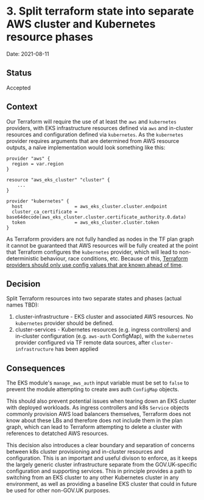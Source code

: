 # 3. Split terraform state into separate AWS cluster and Kubernetes resource phases

Date: 2021-08-11

## Status

Accepted

## Context

Our Terraform will require the use of at least the `aws` and `kubernetes` providers, with EKS infrastructure resources defined via `aws` and in-cluster resources and configuration defined via `kubernetes`. As the `kubernetes` provider requires arguments that are determined from AWS resource outputs, a naïve implementation would look something like this:

```
provider "aws" {
  region = var.region
}

resource "aws_eks_cluster" "cluster" {
    ...
}

provider "kubernetes" {
  host                   = aws_eks_cluster.cluster.endpoint
  cluster_ca_certificate = base64decode(aws_eks_cluster.cluster.certificate_authority.0.data)
  token                  = aws_eks_cluster.cluster.token
}
```

As Terraform providers are not fully handled as nodes in the TF plan graph it cannot be guaranteed that AWS resources will be fully created at the point that Terraform configures the `kubernetes` provider, which will lead to non-deterministic behaviour, race conditions, etc. Because of this, [Terraform providers should only use config values that are known ahead of time](https://www.terraform.io/docs/language/providers/configuration.html#provider-configuration-1).

## Decision

Split Terraform resources into two separate states and phases (actual names TBD):

1. cluster-infrastructure - EKS cluster and associated AWS resources. No `kubernetes` provider should be defined.
2. cluster-services - Kubernetes resources (e.g. ingress controllers) and in-cluster configuration (e.g. `aws-auth` ConfigMap), with the `kubernetes` provider configured via TF remote data sources, after `cluster-infrastructure` has been applied

## Consequences

The EKS module's `manage_aws_auth` input variable must be set to `false` to prevent the module attempting to create aws auth `ConfigMap` objects.

This should also prevent potential issues when tearing down an EKS cluster with deployed workloads. As ingress controllers and k8s `Service` objects commonly provision AWS load balancers themselves, Terraform does not know about these LBs and therefore does not include them in the plan graph, which can lead to Terraform attempting to delete a cluster with references to detatched AWS resources.

This decision also introduces a clear boundary and separation of concerns between k8s cluster provisioning and in-cluster resources and configuration. This is an important and useful divison to enforce, as it keeps the largely generic cluster infrastructure separate from the GOV.UK-specific configuration and supporting services. This in principle provides a path to switching from an EKS cluster to any other Kubernetes cluster in any environment, as well as providing a baseline EKS cluster that could in future be used for other non-GOV.UK purposes.


